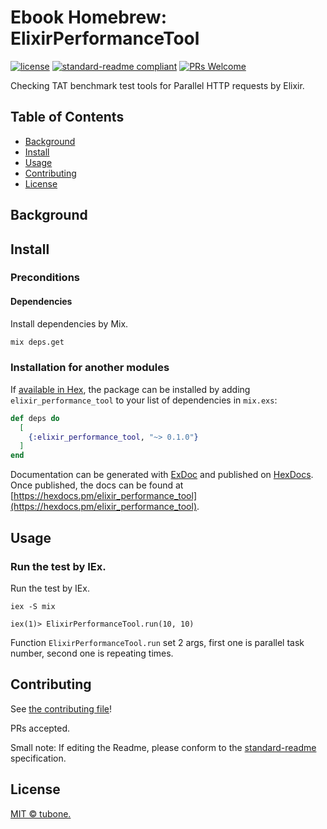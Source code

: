# Ebook Homebrew: ElixirPerformanceTool

[![license](https://img.shields.io/github/license/tubone24/elixir_performance_tool.svg)](LICENSE)
[![standard-readme compliant](https://img.shields.io/badge/readme%20style-standard-brightgreen.svg?style=flat-square)](https://github.com/RichardLitt/standard-readme)
[![PRs Welcome](https://img.shields.io/badge/PRs-welcome-brightgreen.svg?style=flat-square)](http://makeapullrequest.com)

Checking TAT benchmark test tools for Parallel HTTP requests by Elixir.

## Table of Contents

- [Background](#background)
- [Install](#install)
- [Usage](#usage)
- [Contributing](#contributing)
- [License](#license)

## Background

## Install

### Preconditions

#### Dependencies

Install dependencies by Mix.

```bash
mix deps.get
```

### Installation for another modules

If [available in Hex](https://hex.pm/docs/publish), the package can be installed
by adding `elixir_performance_tool` to your list of dependencies in `mix.exs`:

```elixir
def deps do
  [
    {:elixir_performance_tool, "~> 0.1.0"}
  ]
end
```

Documentation can be generated with [ExDoc](https://github.com/elixir-lang/ex_doc)
and published on [HexDocs](https://hexdocs.pm). Once published, the docs can
be found at [https://hexdocs.pm/elixir_performance_tool](https://hexdocs.pm/elixir_performance_tool).

## Usage

### Run the test by IEx.

Run the test by IEx.

```
iex -S mix

iex(1)> ElixirPerformanceTool.run(10, 10)
```

Function `ElixirPerformanceTool.run` set 2 args, first one is parallel task number, second one is repeating times.

## Contributing

See [the contributing file](CONTRIBUTING.md)!

PRs accepted.

Small note: If editing the Readme, please conform to the [standard-readme](https://github.com/RichardLitt/standard-readme) specification.

## License

[MIT © tubone.](LICENSE)
